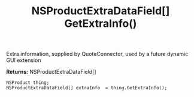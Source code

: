 ﻿---
uid: crmscript_ref_NSProduct_GetExtraInfo
title: NSProductExtraDataField[] GetExtraInfo()
intellisense: NSProduct.GetExtraInfo
keywords: NSProduct, GetExtraInfo
so.topic: reference
---

Extra information, supplied by QuoteConnector, used by a future dynamic GUI extension

**Returns:** NSProductExtraDataField[]


```crmscript
NSProduct thing;
NSProductExtraDataField[] extraInfo  = thing.GetExtraInfo();
```


